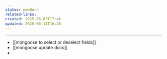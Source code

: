 ```yaml
---
status: newBorn
related-links: 
created: 2025-06-03T17:46
updated: 2025-06-11T16:26
---
```

---

- [[mongoose to select or deselect fields]]
- [[mongoose update docs]]
- 

